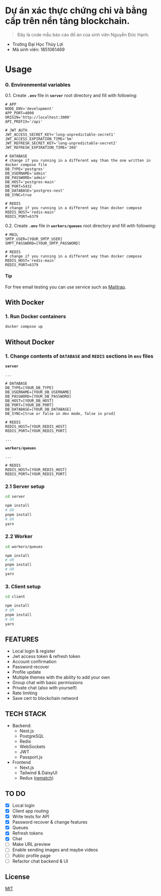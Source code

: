 # Dự án xác thực chứng chỉ và bằng cấp trên nền tảng blockchain.

> Đây là code mẫu báo cáo đồ án của sinh viên Nguyễn Đức Hạnh.

-   Trường Đại Học Thủy Lợi
-   Mã sinh viên: 1851061469

# Usage

### 0. Environmental variables

0.1. Create **`.env`** file in **`server`** root directory and fill with following:

```code
# APP
NODE_ENV='development'
APP_PORT=4000
ORIGIN='http://localhost:3000'
API_PREFIX='/api'

# JWT AUTH
JWT_ACCESS_SECRET_KEY='long-unpredictable-secret1'
JWT_ACCESS_EXPIRATION_TIME='5m'
JWT_REFRESH_SECRET_KEY='long-unpredictable-secret2'
JWT_REFRESH_EXPIRATION_TIME='30d'

# DATABASE
# change if you running in a different way than the one written in docker compose file
DB_TYPE='postgres'
DB_USERNAME='admin'
DB_PASSWORD='admin'
DB_HOST='postgres-main'
DB_PORT=5432
DB_DATABASE='postgres-nest'
DB_SYNC=true

# REDIS
# change if you running in a different way than docker compose
REDIS_HOST='redis-main'
REDIS_PORT=6379

```

0.2. Create **`.env`** file in **`workers/queues`** root directory and fill with following:

```code
# MAIL
SMTP_USER=[YOUR_SMTP_USER]
SMPT_PASSWORD=[YOUR_SMTP_PASSWORD]

# REDIS
# change if you running in a different way than docker compose
REDIS_HOST='redis-main'
REDIS_PORT=6379
```

#### **Tip**

For free email testing you can use service such as [Mailtrap](https://mailtrap.io/).

## With Docker

### 1. Run Docker containers

```bash
docker compose up
```

## Without Docker

### 1. Change contents of `DATABASE` and `REDIS` sections in `env` files

**`server`**

```code
...

# DATABASE
DB_TYPE=[YOUR_DB_TYPE]
DB_USERNAME=[YOUR_DB_USERNAME]
DB_PASSWORD=[YOUR_DB_PASSWORD]
DB_HOST=[YOUR_DB_HOST]
DB_PORT=[YOUR_DB_PORT]
DB_DATABASE=[YOUR_DB_DATABASE]
DB_SYNC=[true or false in dev mode, false in prod]

# REDIS
REDIS_HOST=[YOUR_REDIS_HOST]
REDIS_PORT=[YOUR_REDIS_PORT]

...
```

**`workers/queues`**

```code
...

# REDIS
REDIS_HOST=[YOUR_REDIS_HOST]
REDIS_PORT=[YOUR_REDIS_PORT]
```

### 2.1 Server setup

```bash
cd server
```

```bash
npm install
# OR
pnpm install
# OR
yarn
```

### 2.2 Worker

```bash
cd workers/queues
```

```bash
npm install
# OR
pnpm install
# OR
yarn
```

### 3. Client setup

```bash
cd client
```

```bash
npm install
# OR
pnpm install
# OR
yarn
```

## FEATURES

-   Local login & register
-   Jwt access token & refresh token
-   Account confirmation
-   Password recover
-   Profile update
-   Multiple themes with the ability to add your own
-   Group chat with basic permissions
-   Private chat (also with yourself)
-   Rate limiting
-   Save cert to blockchain netword

## TECH STACK

-   Backend:
    -   Nest.js
    -   PostgreSQL
    -   Redis
    -   WebSockets
    -   JWT
    -   Passport.js
-   Frontend
    -   Next.js
    -   Tailwind & DaisyUI
    -   Redux ([rematch](https://rematchjs.org/))

## TO DO

-   [x] Local login
-   [x] Client app routing
-   [x] Write tests for API
-   [x] Password recover & change features
-   [x] Queues
-   [x] Refresh tokens
-   [x] Chat
-   [ ] Make URL preview
-   [ ] Enable sending images and maybe videos
-   [ ] Public profile page
-   [ ] Refactor chat backend & UI

## License

[MIT](https://choosealicense.com/licenses/mit/)
